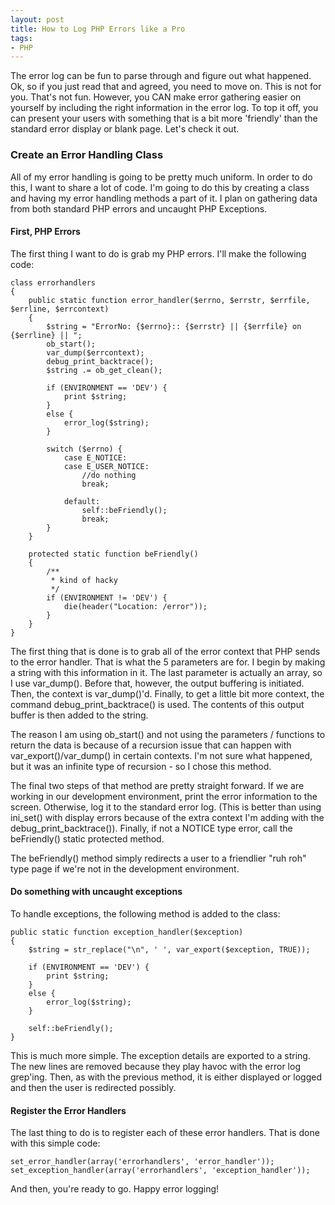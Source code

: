 ```yaml
---
layout: post
title: How to Log PHP Errors like a Pro
tags:
- PHP
---
```


The error log can be fun to parse through and figure out what happened.  Ok, so if you just read that and agreed, you need to move on.  This is not for you.  That's not fun.  However, you CAN make error gathering easier on yourself by including the right information in the error log.  To top it off, you can present your users with something that is a bit more 'friendly' than the standard error display or blank page.  Let's check it out.

### Create an Error Handling Class

All of my error handling is going to be pretty much uniform.  In order to do this, I want to share a lot of code.  I'm going to do this by creating a class and having my error handling methods a part of it.  I plan on gathering data from both standard PHP errors and uncaught PHP Exceptions.

#### First, PHP Errors

The first thing I want to do is grab my PHP errors.  I'll make the following code:

```php?start_inline=1
class errorhandlers
{
    public static function error_handler($errno, $errstr, $errfile, $errline, $errcontext)
    {
        $string = "ErrorNo: {$errno}:: {$errstr} || {$errfile} on {$errline} || ";
        ob_start();
        var_dump($errcontext);
        debug_print_backtrace();
        $string .= ob_get_clean();

        if (ENVIRONMENT == 'DEV') {
            print $string;
        }
        else {
            error_log($string);
        }

        switch ($errno) {
            case E_NOTICE:
            case E_USER_NOTICE:
                //do nothing
                break;

            default:
                self::beFriendly();
                break;
        }
    }

    protected static function beFriendly()
    {
        /**
         * kind of hacky
         */
        if (ENVIRONMENT != 'DEV') {
            die(header("Location: /error"));
        }
    }
}
```

The first thing that is done is to grab all of the error context that PHP sends to the error handler.  That is what the 5 parameters are for.  I begin by making a string with this information in it.  The last parameter is actually an array, so I use var_dump().  Before that, however, the output buffering is initiated.  Then, the context is var_dump()'d.  Finally, to get a little bit more context, the command debug_print_backtrace() is used.  The contents of this output buffer is then added to the string.

The reason I am using ob_start() and not using the parameters / functions to return the data is because of a recursion issue that can happen with var_export()/var_dump() in certain contexts.  I'm not sure what happened, but it was an infinite type of recursion - so I chose this method.

The final two steps of that method are pretty straight forward.  If we are working in our development environment, print the error information to the screen.  Otherwise, log it to the standard error log.  (This is better than using ini_set() with display errors because of the extra context I'm adding with the debug_print_backtrace()).  Finally, if not a NOTICE type error, call the beFriendly() static protected method.

The beFriendly() method simply redirects a user to a friendlier "ruh roh" type page if we're not in the development environment.

#### Do something with uncaught exceptions

To handle exceptions, the following method is added to the class:

```php?start_inline=1
public static function exception_handler($exception)
{
    $string = str_replace("\n", ' ', var_export($exception, TRUE));

    if (ENVIRONMENT == 'DEV') {
        print $string;
    }
    else {
        error_log($string);
    }

    self::beFriendly();
}
```

This is much more simple.  The exception details are exported to a string.  The new lines are removed because they play havoc with the error log grep'ing.  Then, as with the previous method, it is either displayed or logged and then the user is redirected possibly.

#### Register the Error Handlers

The last thing to do is to register each of these error handlers.  That is done with this simple code:

```php?start_inline=1
set_error_handler(array('errorhandlers', 'error_handler'));
set_exception_handler(array('errorhandlers', 'exception_handler'));
```

And then, you're ready to go.  Happy error logging!
